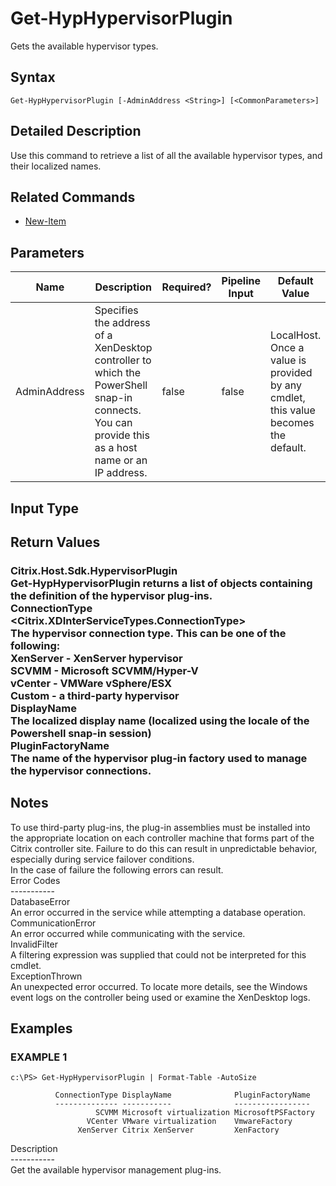 ﻿# Get-HypHypervisorPlugin

   Gets the available hypervisor types.

## Syntax
```
Get-HypHypervisorPlugin [-AdminAddress <String>] [<CommonParameters>]
```

## Detailed Description
   Use this command to retrieve a list of all the available hypervisor types, and their localized names.

## Related Commands
  * [New-Item](New-Item.html)
## Parameters

| Name   | Description | Required? | Pipeline Input | Default Value |
| --- | --- | --- | --- | --- |
| AdminAddress | Specifies the address of a XenDesktop controller to which the PowerShell snap-in connects.  You can provide this as a host name or an IP address. | false | false | LocalHost. Once a value is provided by any cmdlet, this value becomes the default. |

## Input Type
### 
   
## Return Values
### Citrix.Host.Sdk.HypervisorPlugin<br>   Get-HypHypervisorPlugin returns a list of objects containing the definition of the hypervisor plug-ins.<br>    ConnectionType <Citrix.XDInterServiceTypes.ConnectionType><br>        The hypervisor connection type.  This can be one of the following:<br>            XenServer - XenServer hypervisor<br>            SCVMM - Microsoft SCVMM/Hyper-V<br>            vCenter - VMWare vSphere/ESX<br>            Custom - a third-party hypervisor<br>    DisplayName <string><br>        The localized display name (localized using the locale of the Powershell snap-in session)<br>    PluginFactoryName <string><br>        The name of the hypervisor plug-in factory used to manage the hypervisor connections.
   ## Notes
   To use third-party plug-ins, the plug-in assemblies must be installed into the appropriate location on each controller machine that forms part of the Citrix controller site.  Failure to do this can result in unpredictable behavior, especially during service failover conditions.<br>    In the case of failure the following errors can result.<br>    Error Codes<br>    -----------<br>    DatabaseError<br>    An error occurred in the service while attempting a database operation.<br>    CommunicationError<br>    An error occurred while communicating with the service.<br>    InvalidFilter<br>    A filtering expression was supplied that could not be interpreted for this cmdlet.<br>    ExceptionThrown<br>    An unexpected error occurred.  To locate more details, see the Windows event logs on the controller being used or examine the XenDesktop logs.
## Examples

### EXAMPLE 1
```
c:\PS> Get-HypHypervisorPlugin | Format-Table -AutoSize

          ConnectionType DisplayName              PluginFactoryName
          -------------- -----------              -----------------
                   SCVMM Microsoft virtualization MicrosoftPSFactory
                 VCenter VMware virtualization    VmwareFactory
               XenServer Citrix XenServer         XenFactory
```
   Description<br>-----------<br>Get the available hypervisor management plug-ins.
